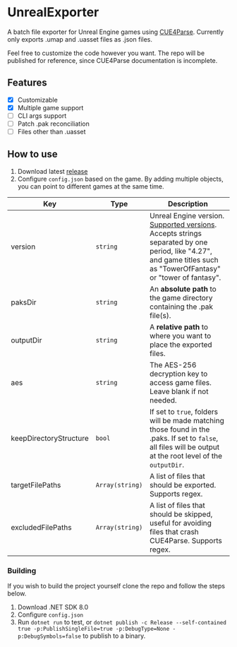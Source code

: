 # UnrealExporter
A batch file exporter for Unreal Engine games using [CUE4Parse](https://github.com/FabianFG/CUE4Parse). Currently only exports .umap and .uasset files as .json files.  

Feel free to customize the code however you want. The repo will be published for reference, since CUE4Parse documentation is incomplete.  

## Features
- [x] Customizable
- [x] Multiple game support
- [ ] CLI args support
- [ ] Patch .pak reconciliation
- [ ] Files other than .uasset

## How to use
1. Download latest [release](https://github.com/whotookzakum/UnrealExporter/releases)
2. Configure `config.json` based on the game. By adding multiple objects, you can point to different games at the same time.

| Key | Type | Description |
|-----|-----------|-----------|
| version                | `string`        | Unreal Engine version. [Supported versions](https://github.com/FabianFG/CUE4Parse/blob/master/CUE4Parse/UE4/Versions/EGame.cs). Accepts strings separated by one period, like "4.27", and game titles such as "TowerOfFantasy" or "tower of fantasy". |
| paksDir                | `string`        | An __absolute path__ to the game directory containing the .pak file(s). |
| outputDir              | `string`        | A __relative path__ to where you want to place the exported files. |
| aes                    | `string`        | The AES-256 decryption key to access game files. Leave blank if not needed. |
| keepDirectoryStructure | `bool`          | If set to `true`, folders will be made matching those found in the .paks. If set to `false`, all files will be output at the root level of the `outputDir`.     |
| targetFilePaths        | `Array(string)` | A list of files that should be exported. Supports regex. |
| excludedFilePaths      | `Array(string)` | A list of files that should be skipped, useful for avoiding files that crash CUE4Parse. Supports regex. |

### Building
If you wish to build the project yourself clone the repo and follow the steps below.
1. Download .NET SDK 8.0
2. Configure `config.json`
3. Run `dotnet run` to test, or `dotnet publish -c Release --self-contained true -p:PublishSingleFile=true -p:DebugType=None -p:DebugSymbols=false` to publish to a binary.